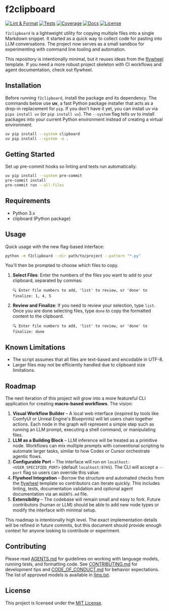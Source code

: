 # f2clipboard

[![Lint & Format](https://img.shields.io/github/actions/workflow/status/futuroptimist/f2clipboard/.github/workflows/01-lint-format.yml?label=lint%20%26%20format)](https://github.com/futuroptimist/f2clipboard/actions/workflows/01-lint-format.yml)
[![Tests](https://img.shields.io/github/actions/workflow/status/futuroptimist/f2clipboard/.github/workflows/02-tests.yml?label=tests)](https://github.com/futuroptimist/f2clipboard/actions/workflows/02-tests.yml)
[![Coverage](https://codecov.io/gh/futuroptimist/f2clipboard/branch/main/graph/badge.svg)](https://codecov.io/gh/futuroptimist/f2clipboard)
[![Docs](https://img.shields.io/github/actions/workflow/status/futuroptimist/f2clipboard/.github/workflows/03-docs.yml?label=docs)](https://github.com/futuroptimist/f2clipboard/actions/workflows/03-docs.yml)
[![License](https://img.shields.io/github/license/futuroptimist/f2clipboard)](LICENSE)

`f2clipboard` is a lightweight utility for copying multiple files into a single Markdown snippet. It started as a quick way to collect code for pasting into LLM conversations. The project now serves as a small sandbox for experimenting with command line tooling and automation.

This repository is intentionally minimal, but it reuses ideas from the [flywheel](https://github.com/futuroptimist/flywheel) template. If you need a more robust project skeleton with CI workflows and agent documentation, check out flywheel.

## Installation

Before running `f2clipboard`, install the package and its dependency. The
commands below use **uv**, a fast Python package installer that acts as a
drop-in replacement for `pip`. If you don't have it yet, you can install
uv via `pipx install uv` (or `pip install uv`). The `--system` flag tells uv to
install packages into your current Python environment instead of creating a
virtual environment.

```bash
uv pip install --system clipboard
uv pip install --system -e .
```

## Getting Started

Set up pre-commit hooks so linting and tests run automatically:

```bash
uv pip install --system pre-commit
pre-commit install
pre-commit run --all-files
```

## Requirements

- Python 3.x
- clipboard (Python package)

## Usage

Quick usage with the new flag-based interface:

```bash
python -m f2clipboard --dir path/to/project --pattern "*.py"
```

You'll then be prompted to choose which files to copy.

1. **Select Files**: Enter the numbers of the files you want to add to your clipboard, separated by commas:

   ```plaintext
   🔍 Enter file numbers to add, 'list' to review, or 'done' to finalize: 1, 4, 5
   ```

2. **Review and Finalize**: If you need to review your selection, type `list`. Once you are done selecting files, type `done` to copy the formatted content to the clipboard.

   ```plaintext
   🔍 Enter file numbers to add, 'list' to review, or 'done' to finalize: done
   ```

## Known Limitations

- The script assumes that all files are text-based and encodable in UTF-8.
- Larger files may not be efficiently handled due to clipboard size limitations.

## Roadmap

The next iteration of this project will grow into a more featureful CLI application for creating **macro-based workflows**. The vision:

1. **Visual Workflow Builder** – A local web interface (inspired by tools like ComfyUI or Unreal Engine's Blueprints) will let users chain together actions. Each node in the graph will represent a simple step such as running an LLM prompt, executing a shell command, or manipulating files.
2. **LLM as a Building Block** – LLM inference will be treated as a primitive node. Workflows can mix multiple prompts with conventional scripting to automate larger tasks, similar to how Codex or Cursor orchestrate agentic flows.
3. **Configurable Port** – The interface will run on `localhost:<USER_SPECIFIED_PORT>` (default `localhost:8765`). The CLI will accept a `--port` flag so users can override this value.
4. **Flywheel Integration** – Borrow the structure and automated checks from the [flywheel](https://github.com/futuroptimist/flywheel) template so contributors can iterate quickly. This includes linting, tests, documentation validation and optional agent documentation via an `AGENTS.md` file.
5. **Extensibility** – The codebase will remain small and easy to fork. Future contributors (human or LLM) should be able to add new node types or modify the interface with minimal setup.

This roadmap is intentionally high level. The exact implementation details will be refined in future commits, but this document should provide enough context for anyone looking to contribute or experiment.

## Contributing

Please read [AGENTS.md](AGENTS.md) for guidelines on working with language models, running tests, and formatting code. See [CONTRIBUTING.md](CONTRIBUTING.md) for development tips and [CODE_OF_CONDUCT.md](CODE_OF_CONDUCT.md) for behavior expectations. The list of approved models is available in [llms.txt](llms.txt).

## License

This project is licensed under the [MIT License](LICENSE).
